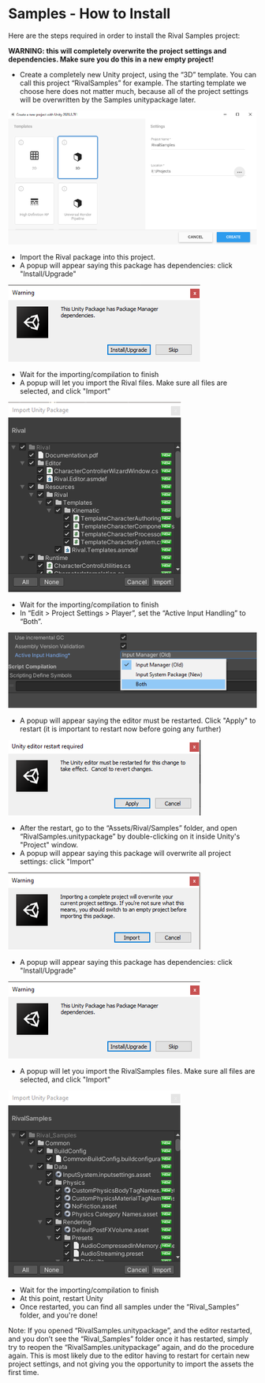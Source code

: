 
# Samples - How to Install

Here are the steps required in order to install the Rival Samples project:

**WARNING: this will completely overwrite the project settings and dependencies. Make sure you do this in a new empty project!**

* Create a completely new Unity project, using the “3D” template. You can call this project “RivalSamples” for example. The starting template we choose here does not matter much, because all of the project settings will be overwritten by the Samples unitypackage later.

![](../Images/samples-install-createproject.png)

* Import the Rival package into this project. 
* A popup will appear saying this package has dependencies: click "Install/Upgrade"

![](../Images/samples-install-dependencies.png)

* Wait for the importing/compilation to finish 
* A popup will let you import the Rival files. Make sure all files are selected, and click "Import"

![](../Images/samples-install-import-rival.png)

* Wait for the importing/compilation to finish 
* In “Edit > Project Settings > Player”, set the “Active Input Handling” to “Both”. 

![](../Images/samples-install-input-both.png)

* A popup will appear saying the editor must be restarted. Click "Apply" to restart (it is important to restart now before going any further)

![](../Images/samples-install-input-both-restart.png)

* After the restart, go to the “Assets/Rival/Samples” folder, and open “RivalSamples.unitypackage” by double-clicking on it inside Unity's "Project" window. 
* A popup will appear saying this package will overwrite all project settings: click "Import"

![](../Images/samples-install-overwrite-settings-popup.png)

* A popup will appear saying this package has dependencies: click "Install/Upgrade"

![](../Images/samples-install-dependencies.png)

* A popup will let you import the RivalSamples files. Make sure all files are selected, and click "Import"

![](../Images/samples-install-import-rival-samples.png)

* Wait for the importing/compilation to finish 
* At this point, restart Unity
* Once restarted, you can find all samples under the “Rival_Samples” folder, and you're done!

Note: If you opened “RivalSamples.unitypackage”, and the editor restarted, and you don’t see the “Rival_Samples” folder once it has restarted, simply try to reopen the “RivalSamples.unitypackage” again, and do the procedure again. This is most likely due to the editor having to restart for certain new project settings, and not giving you the opportunity to import the assets the first time.

